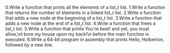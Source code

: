 0.Write a function that prints all the elements of a list_t list.
1.Write a function that returns the number of elements in a linked list_t list.
2.Write a function that adds a new node at the beginning of a list_t list.
3.Write a function that adds a new node at the end of a list_t list.
4.Write a function that frees a list_t list.
5.Write a function that prints You're beat! and yet, you must allow,\nI bore my house upon my back!\n before the main function is executed.
6.Write a 64-bit program in assembly that prints Hello, Holberton, followed by a new line.

